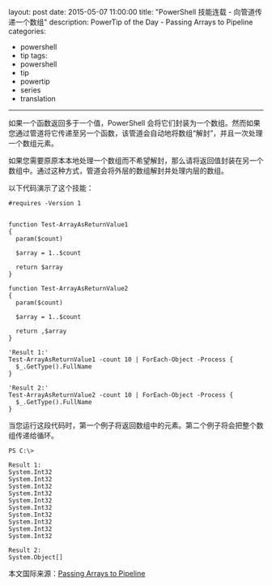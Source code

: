 ﻿layout: post
date: 2015-05-07 11:00:00
title: "PowerShell 技能连载 - 向管道传递一个数组"
description: PowerTip of the Day - Passing Arrays to Pipeline
categories:
- powershell
- tip
tags:
- powershell
- tip
- powertip
- series
- translation
---
如果一个函数返回多于一个值，PowerShell 会将它们封装为一个数组。然而如果您通过管道将它传递至另一个函数，该管道会自动地将数组“解封”，并且一次处理一个数组元素。

如果您需要原原本本地处理一个数组而不希望解封，那么请将返回值封装在另一个数组中。通过这种方式，管道会将外层的数组解封并处理内层的数组。

以下代码演示了这个技能：

    #requires -Version 1
    
    
    function Test-ArrayAsReturnValue1
    {
      param($count)
    
      $array = 1..$count
    
      return $array
    }
    
    function Test-ArrayAsReturnValue2
    {
      param($count)
    
      $array = 1..$count
    
      return ,$array
    }
    
    'Result 1:'
    Test-ArrayAsReturnValue1 -count 10 | ForEach-Object -Process {
      $_.GetType().FullName 
    }
    
    'Result 2:'
    Test-ArrayAsReturnValue2 -count 10 | ForEach-Object -Process {
      $_.GetType().FullName 
    }

当您运行这段代码时，第一个例子将返回数组中的元素。第二个例子将会把整个数组传递给循环。

     
    PS C:\> 
    
    Result 1:
    System.Int32
    System.Int32
    System.Int32
    System.Int32
    System.Int32
    System.Int32
    System.Int32
    System.Int32
    System.Int32
    System.Int32
    
    Result 2:
    System.Object[]

<!--more-->
本文国际来源：[Passing Arrays to Pipeline](http://community.idera.com/powershell/powertips/b/tips/posts/passing-arrays-to-pipeline)
